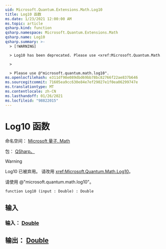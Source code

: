 ```yaml
---
uid: Microsoft.Quantum.Extensions.Math.Log10
title: Log10 函数
ms.date: 1/23/2021 12:00:00 AM
ms.topic: article
qsharp.kind: function
qsharp.namespace: Microsoft.Quantum.Extensions.Math
qsharp.name: Log10
qsharp.summary: >-
  > [!WARNING]

  > Log10 has been deprecated. Please use <xref:Microsoft.Quantum.Math.Log10> instead.

  >

  > Please use @"microsoft.quantum.math.log10".
ms.openlocfilehash: e311df98e089dbd69bb78bc82766f22ae837b646
ms.sourcegitcommit: 71605ea9cc630e84e7ef29027e1f0ea06299747e
ms.translationtype: MT
ms.contentlocale: zh-CN
ms.lasthandoff: 01/26/2021
ms.locfileid: "98822015"
---
```

# <a name="log10-function"></a>Log10 函数

命名空间： [Microsoft 量子. Math](xref:Microsoft.Quantum.Extensions.Math)

包： [QSharp。](https://nuget.org/packages/Microsoft.Quantum.QSharp.Core)


> [!WARNING]
> Log10 已被弃用。 请改用 <xref:Microsoft.Quantum.Math.Log10>。
>
> 请使用 @"microsoft.quantum.math.log10"。



```qsharp
function Log10 (input : Double) : Double
```


## <a name="input"></a>输入

### <a name="input--double"></a>输入： [Double](xref:microsoft.quantum.lang-ref.double)





## <a name="output--double"></a>输出： [Double](xref:microsoft.quantum.lang-ref.double)

